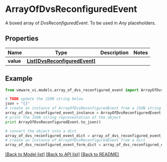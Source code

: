 # ArrayOfDvsReconfiguredEvent

A boxed array of *DvsReconfiguredEvent*. To be used in *Any* placeholders. 

## Properties
Name | Type | Description | Notes
------------ | ------------- | ------------- | -------------
**value** | [**List[DvsReconfiguredEvent]**](DvsReconfiguredEvent.md) |  | 

## Example

```python
from vmware_vi.models.array_of_dvs_reconfigured_event import ArrayOfDvsReconfiguredEvent

# TODO update the JSON string below
json = "{}"
# create an instance of ArrayOfDvsReconfiguredEvent from a JSON string
array_of_dvs_reconfigured_event_instance = ArrayOfDvsReconfiguredEvent.from_json(json)
# print the JSON string representation of the object
print ArrayOfDvsReconfiguredEvent.to_json()

# convert the object into a dict
array_of_dvs_reconfigured_event_dict = array_of_dvs_reconfigured_event_instance.to_dict()
# create an instance of ArrayOfDvsReconfiguredEvent from a dict
array_of_dvs_reconfigured_event_form_dict = array_of_dvs_reconfigured_event.from_dict(array_of_dvs_reconfigured_event_dict)
```
[[Back to Model list]](../README.md#documentation-for-models) [[Back to API list]](../README.md#documentation-for-api-endpoints) [[Back to README]](../README.md)


